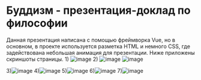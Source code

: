 # Буддизм - презентация-доклад по философии
Данная презентация написана с помощью фреймворка Vue, но в основном, в проекте используется разметка HTML и немного CSS, где задействована небольшая анимация для презентации.
Ниже приложены скриншоты страницы.
1)
![image](https://user-images.githubusercontent.com/87518745/158056762-2cee6dd4-5850-4d3b-8adc-ff27b5633b22.png)
2)
![image](https://user-images.githubusercontent.com/87518745/158056776-c0b8c509-f355-4625-964d-9c7ead463b1c.png)
![image](https://user-images.githubusercontent.com/87518745/158056783-b610521a-44f5-4b8b-853c-27e863f69253.png)

3)![image](https://user-images.githubusercontent.com/87518745/158056807-c10a49d1-a1c2-4a3b-993f-537600cbf984.png)
4)![image](https://user-images.githubusercontent.com/87518745/158056817-2c697723-f817-400f-b6f7-dcf1ab7c067b.png)
5)![image](https://user-images.githubusercontent.com/87518745/158056828-92a59994-8891-43ef-90f5-f72d3bbbeb96.png)
6)![image](https://user-images.githubusercontent.com/87518745/158056834-8f9bd5e9-4540-49d7-84b1-b6dd308a2fac.png)
7)![image](https://user-images.githubusercontent.com/87518745/158056847-5052ae2d-1f6e-4703-986f-e9c031ff8d5b.png)
